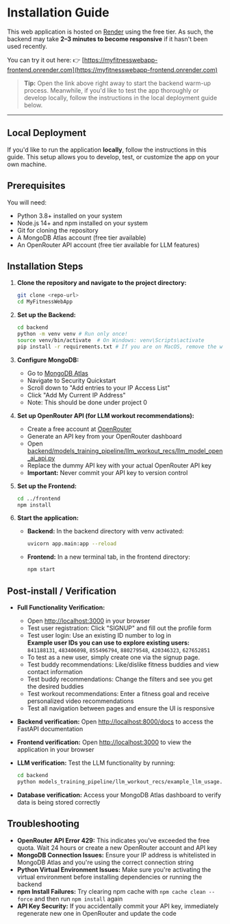 # Installation Guide

This web application is hosted on [Render](https://render.com) using the free tier. As such, the backend may take **2–3 minutes to become responsive** if it hasn't been used recently.

You can try it out here:
👉 [https://myfitnesswebapp-frontend.onrender.com](https://myfitnesswebapp-frontend.onrender.com)

> **Tip:** Open the link above right away to start the backend warm-up process. Meanwhile, if you'd like to test the app thoroughly or develop locally, follow the instructions in the local deployment guide below.

---

## Local Deployment

If you'd like to run the application **locally**, follow the instructions in this guide. This setup allows you to develop, test, or customize the app on your own machine.


## Prerequisites

You will need:
* Python 3.8+ installed on your system
* Node.js 14+ and npm installed on your system
* Git for cloning the repository
* A MongoDB Atlas account (free tier available)
* An OpenRouter API account (free tier available for LLM features)

## Installation Steps

1. **Clone the repository and navigate to the project directory:**
   ```bash
   git clone <repo-url>
   cd MyFitnessWebApp
   ```

2. **Set up the Backend:**
   ```bash
   cd backend
   python -m venv venv # Run only once!
   source venv/bin/activate  # On Windows: venv\Scripts\activate
   pip install -r requirements.txt # If you are on MacOS, remove the winkerberos line from requirements.txt before running this command.
   ```

3. **Configure MongoDB:**
   - Go to [MongoDB Atlas](https://cloud.mongodb.com/v2/67e6b4e83a7e692ce4f84747#/setup/access)
   - Navigate to Security Quickstart
   - Scroll down to "Add entries to your IP Access List"
   - Click "Add My Current IP Address"
   - Note: This should be done under project 0

4. **Set up OpenRouter API (for LLM workout recommendations):**
   - Create a free account at [OpenRouter](https://openrouter.ai/)
   - Generate an API key from your OpenRouter dashboard
   - Open [backend/models_training_pipeline/llm_workout_recs/llm_model_open_ai_api.py](backend/models_training_pipeline/llm_workout_recs/llm_model_open_ai_api.py)
   - Replace the dummy API key with your actual OpenRouter API key
   - **Important:** Never commit your API key to version control

5. **Set up the Frontend:**
   ```bash
   cd ../frontend
   npm install
   ```

6. **Start the application:**
   - **Backend:** In the backend directory with venv activated:
     ```bash
     uvicorn app.main:app --reload
     ```
   - **Frontend:** In a new terminal tab, in the frontend directory:
     ```bash
     npm start
     ```

## Post‑install / Verification

* **Full Functionality Verification:** 
  - Open [http://localhost:3000](http://localhost:3000) in your browser
  - Test user registration: Click "SIGNUP" and fill out the profile form
  - Test user login: Use an existing ID number to log in  
    **Example user IDs you can use to explore existing users:**  
    `841188131`, `483406098`, `855496794`, `880279548`, `420346323`, `627652851`
  - To test as a new user, simply create one via the signup page.
  - Test buddy recommendations: Like/dislike fitness buddies and view contact information
  - Test buddy recommendations: Change the filters and see you get the desired buddies
  - Test workout recommendations: Enter a fitness goal and receive personalized video recommendations
  - Test all navigation between pages and ensure the UI is responsive

* **Backend verification:** Open [http://localhost:8000/docs](http://localhost:8000/docs) to access the FastAPI documentation
* **Frontend verification:** Open [http://localhost:3000](http://localhost:3000) to view the application in your browser
* **LLM verification:** Test the LLM functionality by running:
  ```bash
  cd backend
  python models_training_pipeline/llm_workout_recs/example_llm_usage.py
  ```
* **Database verification:** Access your MongoDB Atlas dashboard to verify data is being stored correctly


## Troubleshooting

* **OpenRouter API Error 429:** This indicates you've exceeded the free quota. Wait 24 hours or create a new OpenRouter account and API key
* **MongoDB Connection Issues:** Ensure your IP address is whitelisted in MongoDB Atlas and you're using the correct connection string
* **Python Virtual Environment Issues:** Make sure you're activating the virtual environment before installing dependencies or running the backend
* **npm Install Failures:** Try clearing npm cache with `npm cache clean --force` and then run `npm install` again
* **API Key Security:** If you accidentally commit your API key, immediately regenerate new one in OpenRouter and update the code

